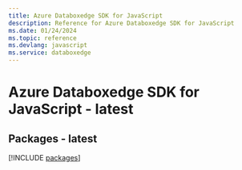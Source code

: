 ```yaml
---
title: Azure Databoxedge SDK for JavaScript
description: Reference for Azure Databoxedge SDK for JavaScript
ms.date: 01/24/2024
ms.topic: reference
ms.devlang: javascript
ms.service: databoxedge
---
```

# Azure Databoxedge SDK for JavaScript - latest
## Packages - latest
[!INCLUDE [packages](databoxedge-index.md)]